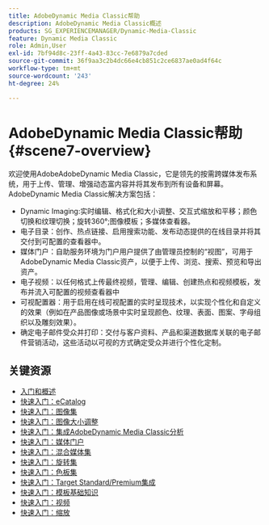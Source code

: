 ```yaml
---
title: AdobeDynamic Media Classic帮助
description: AdobeDynamic Media Classic概述
products: SG_EXPERIENCEMANAGER/Dynamic-Media-Classic
feature: Dynamic Media Classic
role: Admin,User
exl-id: 7bf94d8c-23ff-4a43-83cc-7e6879a7cded
source-git-commit: 36f9aa3c2b4dc66e4cb851c2ce6837ae0ad4f64c
workflow-type: tm+mt
source-wordcount: '243'
ht-degree: 24%

---
```


# AdobeDynamic Media Classic帮助 {#scene7-overview}

欢迎使用AdobeAdobeDynamic Media Classic，它是领先的按需跨媒体发布系统，用于上传、管理、增强动态富内容并将其发布到所有设备和屏幕。 AdobeDynamic Media Classic解决方案包括：

* Dynamic Imaging:实时编辑、格式化和大小调整、交互式缩放和平移；颜色切换和纹理切换；旋转360°;图像模板；多媒体查看器。
* 电子目录：创作、热点链接、启用搜索功能、发布动态提供的在线目录并将其交付到可配置的查看器中。
* 媒体门户：自助服务环境为门户用户提供了由管理员控制的“视图”，可用于AdobeDynamic Media Classic资产，以便于上传、浏览、搜索、预览和导出资产。
* 电子视频：以任何格式上传最终视频，管理、编辑、创建热点和视频模板，发布并流入可配置的视频查看器中
* 可视配置器：用于启用在线可视配置的实时呈现技术，以实现个性化和自定义的效果（例如在产品图像或场景中实时呈现颜色、纹理、表面、图案、字母组织以及雕刻效果）。
* 确定电子邮件受众并打印：交付与客户资料、产品和渠道数据库关联的电子邮件营销活动，这些活动以可视的方式确定受众并进行个性化定制。

## 关键资源

* [入门和概述](/help/dmc-platform-overview.md)
* [快速入门：eCatalog](/help/quick-start-ecatalog.md)
* [快速入门：图像集](/help/quick-start-image-sets.md)
* [快速入门：图像大小调整](/help/quick-start-image-sizing.md)
* [快速入门：集成AdobeDynamic Media Classic分析](/help/quick-start-integrating-dmc-analytics.md)
* [快速入门：媒体门户](/help/quick-start-media-portal-administration.md)
* [快速入门：混合媒体集](/help/quick-start-mixed-media-sets.md)
* [快速入门：旋转集](/help/quick-start-spin-sets.md)
* [快速入门：色板集](/help/quick-start-swatch-sets.md)
* [快速入门：Target Standard/Premium集成](/help/quick-start-target-integration.md)
* [快速入门：模板基础知识](/help/quick-start-template-basics.md)
* [快速入门：视频](/help/quick-start-video.md)
* [快速入门：缩放](/help/quick-start-zoom.md)
